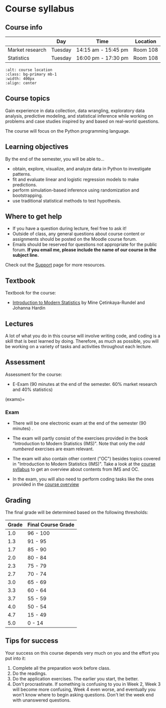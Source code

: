 
# Course syllabus


## Course info

|                   | Day       | Time                  | Location    |
|-----------        |-----------|-------------------    |-------------|
| Market research   | Tuesday   | 14:15 am - 15:45 pm   |  Room 108  |
| Statistics        | Tuesday   | 16:00 pm - 17:30 pm   |  Room 108  |


```{image} ../_static/img/room-108.png
:alt: course location
:class: bg-primary mb-1
:width: 400px
:align: center
``` 


## Course topics

Gain experience in data collection, data wrangling, exploratory data analysis, predictive modeling, and statistical inference while working on problems and case studies inspired by and based on real-world questions. 

The course will focus on the Python programming language.

## Learning objectives

By the end of the semester, you will be able to...

-   obtain, explore, visualize, and analyze data in Python to investigate patterns.
-   fit and evaluate linear and logistic regression models to make predictions.
-   perform simulation-based inference using randomization and bootstrapping.
-   use traditional statistical methods to test hypothesis.


## Where to get help

- If you have a question during lecture, feel free to ask it! 
- Outside of class, any general questions about course content or assignments should be posted on the Moodle course forum.
- Emails should be reserved for questions not appropriate for the public forum. **If you email me, please include the name of our course in the subject line.** 

Check out the [Support](course-support.md) page for more resources.

## Textbook

Textbook for the course:

- [Introduction to Modern Statistics](https://openintro-ims.netlify.app/) by Mine Çetinkaya-Rundel and Johanna Hardin


## Lectures

A lot of what you do in this course will involve writing code, and coding is a skill that is best learned by doing.
Therefore, as much as possible, you will be working on a variety of tasks and activities throughout each lecture.



## Assessment

Assessment for the course: 

<!-- - Optional [application exercises](application-exercises) to obtain 10 bonus points for the exam -->

- E-Exam (90 minutes at the end of the semester. 60% market research and 40% statistics)


<!-- (application-exercises)=
### Application exercises

Parts of some lectures will be dedicated to working on "Application Exercises" (AE). These small exercises will give you an opportunity to practice apply the concepts and code introduced in the readings and lectures. 

AEs should be completed and **submitted individually**.

:::{Note}
AEs are usually due within three days after lecture
:::

The AEs are due within **three days** after the corresponding lecture. For example, AEs from a Tuesday lecture would be due Friday by 11:59 pm ET.

Because these AEs are for practice, they will be graded based on completion. Successful on-time completion of at least 80% of every AE will result in full credit (+10 bouns points in exam).  -->



(exams)=
### Exam

- There will be one electronic exam at the end of the semester (90 minutes) .

- The exam will partly consist of the exercises provided in the book "Introduction to Modern Statistics (IMS)". Note that only the *odd numbered* exercises are exam relevant. 

- The exam will also contain other content ("OC") besides topics covered in "Introduction to Modern Statistics (IMS)". Take a look at the [course syllabus](../docs/course-syllabus.md) to get an overview about contents from IMS and OC.

- In the exam, you will also need to perform coding tasks like the ones provided in the [course overview](../docs/code-overview.md)


<!-- The exam will focus on the conceptual understanding of the content but will also cover programming topics.   -->




## Grading

The final grade will be determined based on the following thresholds:

|  Grade       | Final Course Grade |
|--------------|--------------------|
| 1.0           | 96 - 100          |
| 1.3           | 91 - 95           |
| 1.7           | 85 - 90           |
| 2.0           | 80 - 84           |
| 2.3           | 75 - 79           |
| 2.7           | 70 - 74           |
| 3.0           | 65 - 69           |
| 3.3           | 60 - 64           |
| 3.7           | 55 - 59           |
| 4.0            | 50 - 54          |
| 4.7           | 15 - 49           |
| 5.0            | 0 - 14           |


## Tips for success

Your success on this course depends very much on you and the effort you put into it:

1.  Complete all the preparation work before class.
1.  Do the readings.
1.  Do the application exercises. The earlier you start, the better. 
1.  Don't procrastinate. If something is confusing to you in Week 2, Week 3 will become more confusing, Week 4 even worse, and eventually you won't know where to begin asking questions. Don't let the week end with unanswered questions. 
